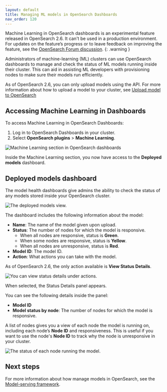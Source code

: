 ```yaml
---
layout: default
title: Managing ML models in OpenSearch Dashboards
nav_order: 120
---
```


Machine Learning in OpenSearch dashboards is an experimental feature released in OpenSearch 2.6. It can't be used in a production environment. For updates on the feature’s progress or to leave feedback on improving the feature, see the [OpenSearch Forum discussion](https://forum.opensearch.org/t/feedback-ml-commons-ml-model-health-dashboard-for-admins-experimental-release/12494).
{: .warning }

Administrators of machine-learning (ML) clusters can use OpenSearch dashboards to manage and check the status of ML models running inside their cluster. This can aid in assisting ML developers with provisioning nodes to make sure their models run efficiently.

As of OpenSearch 2.6, you can only upload models using the API. For more information about how to upload a model to your cluster, see [Upload model to OpenSearch]({{site.url}}{{site.baseurl}}/ml-commons-plugin/model-serving-framework#upload-model-to-opensearch)

## Accessing Machine Learning in Dashboards

To access Machine Learning in OpenSearch Dashboards:

1. Log in to OpenSearch Dashboards in your cluster. 
2. Select **OpenSearch plugins** > **Machine Learning**. 

<img src="{{site.url}}{{site.baseurl}}/images/ml/ml-dashboard/ml-dashboard.png" alt="Machine Learning section in OpenSearch dashboards">

Inside the Machine Learning section, you now have access to the **Deployed models** dashboard.

## Deployed models dashboard

The model health dashboards give admins the ability to check the status of any models stored inside your OpenSearch cluster. 

<img src="{{site.url}}{{site.baseurl}}/images/ml/ml-dashboard/deployed-models.png" alt="The deployed models view.">

The dashboard includes the following information about the model:

- **Name**: The name of the model given upon upload.
- **Status**: The number of nodes for which the model is responsive. 
   - When all nodes are responsive, status is **Green**.
   - When some nodes are responsive, status is **Yellow**.
   - When all nodes are unresponsive, status is **Red**.
- **Model ID**: The model ID.
- **Action**: What actions you can take with the model.

As of OpenSearch 2.6, the only action available is **View Status Details**. 

<img src="{{site.url}}{{site.baseurl}}/images/ml/ml-dashboard/view-status-details.png" alt="You can view status details under actions.">

When selected, the Status Details panel appears.

You can see the following details inside the panel:

- **Model ID**
- **Model status by node**: The number of nodes for which the model is responsive.

A list of nodes gives you a view of each node the model is running on, including each node’s **Node ID** and responsiveness. This is useful if you want to use the node's **Node ID** to track why the node is unresponsive in your cluster.

<img src="{{site.url}}{{site.baseurl}}/images/ml/ml-dashboard/model-node-details.png" alt="The status of each node running the model.">

## Next steps

For more information about how manage models in OpenSearch, see the [Model-serving framework]({{site.url}}{{site.baseurl}}/ml-commons-plugin/model-serving-framework/).
